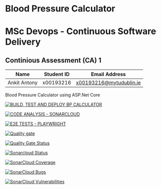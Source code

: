 # Blood Pressure Calculator
# MSc Devops - Continuous Software Delivery
## Continious Assessment (CA) 1

| Name | Student ID | Email Address |
| ---- | ---------- | ------------- |
| Ankit Antony | x00193216 | x00193216@mytudublin.ie |

Blood Pressure Calculator using ASP.Net Core

[![BUILD, TEST AND DEPLOY BP CALCULATOR](https://github.com/ankit-antony-devops/BPCalculator-CA1/actions/workflows/bp_calc_build_test_deploy.yml/badge.svg)](https://github.com/ankit-antony-devops/BPCalculator-CA1/actions/workflows/bp_calc_build_test_deploy.yml)

[![CODE ANALYSIS - SONARCLOUD](https://github.com/ankit-antony-devops/BPCalculator-CA1/actions/workflows/code_analysis_sonarcloud.yml/badge.svg)](https://github.com/ankit-antony-devops/BPCalculator-CA1/actions/workflows/code_analysis_sonarcloud.yml)

[![E2E TESTS - PLAYWRIGHT](https://github.com/ankit-antony-devops/BPCalculator-CA1/actions/workflows/e2e_tests_playwright.yml/badge.svg)](https://github.com/ankit-antony-devops/BPCalculator-CA1/actions/workflows/e2e_tests_playwright.yml)

[![Quality gate](https://sonarcloud.io/api/project_badges/quality_gate?project=ankit-antony-devops_BPCalculator-CA1)](https://sonarcloud.io/summary/new_code?id=ankit-antony-devops_BPCalculator-CA1)

[![Quality Gate Status](https://sonarcloud.io/api/project_badges/measure?project=ankit-antony-devops_BPCalculator-CA1&metric=alert_status)](https://sonarcloud.io/summary/new_code?id=ankit-antony-devops_BPCalculator-CA1)

[![Sonarcloud Status](https://sonarcloud.io/api/project_badges/measure?project=metamug_mason&metric=alert_status)](https://sonarcloud.io/dashboard?id=metamug_mason) 

[![SonarCloud Coverage](https://sonarcloud.io/api/project_badges/measure?project=ankit-antony-devops_BPCalculator-CA1&metric=coverage)](https://sonarcloud.io/component_measures/metric/coverage/list?id=ankit-antony-devops_BPCalculator-CA1)

[![SonarCloud Bugs](https://sonarcloud.io/api/project_badges/measure?project=ankit-antony-devops_BPCalculator-CA1&metric=bugs)](https://sonarcloud.io/component_measures/metric/reliability_rating/list?id=ankit-antony-devops_BPCalculator-CA1)

[![SonarCloud Vulnerabilities](https://sonarcloud.io/api/project_badges/measure?project=ankit-antony-devops_BPCalculator-CA1&metric=vulnerabilities)](https://sonarcloud.io/component_measures/metric/security_rating/list?id=ankit-antony-devops_BPCalculator-CA1)
